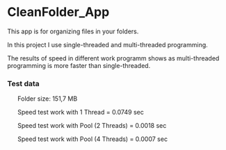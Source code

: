 <h1>CleanFolder_App</h1>

<p>This app is for organizing files in your folders.</p>
<p>In this project I use single-threaded and multi-threaded programming.</p>
<p>The results of speed in different work programm shows as multi-threaded programming is more faster than single-threaded.</p>

<h3>Test data</h3>
    <ul>Folder size: 151,7 MB</ul>
    <ul>Speed test work with 1 Thread = 0.0749 sec</ul>
    <ul>Speed test work with Pool (2 Threads) = 0.0018 sec</ul>
    <ul>Speed test work with Pool (4 Threads) = 0.0007 sec</ul>

